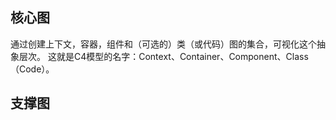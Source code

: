 ## 核心图

通过创建上下文，容器，组件和（可选的）类（或代码）图的集合，可视化这个抽象层次。 这就是C4模型的名字：Context、Container、Component、Class（Code）。

## 支撑图
